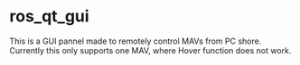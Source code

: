 # ros_qt_gui
This is a GUI pannel made to remotely control MAVs from PC shore.
Currently this only supports one MAV, where Hover function does not work.
